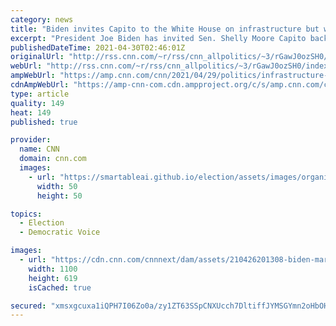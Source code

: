 ```yaml
---
category: news
title: "Biden invites Capito to the White House on infrastructure but warns 'it's a no-go from me' if GOP doesn't meet him halfway"
excerpt: "President Joe Biden has invited Sen. Shelly Moore Capito back to the White House to discuss infrastructure, the President told reporters Thursday, a week after the West Virginia Republican unveiled a counterproposal to the White House's $2 trillion package.\n    \n"
publishedDateTime: 2021-04-30T02:46:01Z
originalUrl: "http://rss.cnn.com/~r/rss/cnn_allpolitics/~3/rGawJ0ozSH0/index.html"
webUrl: "http://rss.cnn.com/~r/rss/cnn_allpolitics/~3/rGawJ0ozSH0/index.html"
ampWebUrl: "https://amp.cnn.com/cnn/2021/04/29/politics/infrastructure-joe-biden-shelley-moore-capito/index.html"
cdnAmpWebUrl: "https://amp-cnn-com.cdn.ampproject.org/c/s/amp.cnn.com/cnn/2021/04/29/politics/infrastructure-joe-biden-shelley-moore-capito/index.html"
type: article
quality: 149
heat: 149
published: true

provider:
  name: CNN
  domain: cnn.com
  images:
    - url: "https://smartableai.github.io/election/assets/images/organizations/cnn.com-50x50.jpg"
      width: 50
      height: 50

topics:
  - Election
  - Democratic Voice

images:
  - url: "https://cdn.cnn.com/cnnnext/dam/assets/210426201308-biden-march-19-super-tease.jpg"
    width: 1100
    height: 619
    isCached: true

secured: "xmsxgcuxa1iQPH7I06Zo0a/zy1ZT63SSpCNXUcch7DltiffJYMSGYmn2oHbOHerQXX3J40WQuoGQNy4qrev+gyRD+CRi1iU0GyPDyhQxJxfBzVmKbMS/4vtGrJmXs3gF8X9SM02qSC91c8o7fVEUUR6FbK+zkZbjbaqpBTih7ORL0He1hYTOvBsQb05LiAQvLlde2qTvwTgXhOv2alPXkfcJJHKNApl1z6AOoeI+RiSZfdW7eZaMdDsg5HISpWZX4UGwOD1i6J1rVECOtZWDoljZz3WcPt2JLCGO0/3nVD5coEosm2n5wujSugOehqYRGK4pc7hMREupIubwboCvw3H/JlYbChXGzlgRGWbLufI=;APQqstyXyDZlqmTZdVjrGQ=="
---
```


